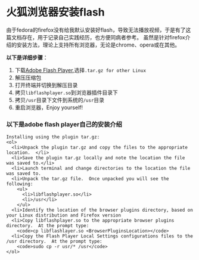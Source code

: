 # 火狐浏览器安装flash

由于fedora的firefox没有给我默认安装好flash，导致无法播放视频，于是有了这篇文档存在，用于记录自己实践经历，也方便同病者参考。
虽然是针对firefox介绍的安装方法，理论上支持所有浏览器，无论是chrome、opera或在其他。

**以下是详细步骤**：

1. 下载[Adobe Flash Player](https://get.adobe.com/flashplayer),选择`.tar.gz for other Linux`
2. 解压压缩包
3. 打开终端并切换到解压目录
4. 拷贝`libflashplayer.so`到浏览器插件目录下
5. 拷贝`/usr`目录下文件到系统的`/usr`目录
6. 重启浏览器，Enjoy yourself!

### 以下是adobe flash player自己的安装介绍
```
Installing using the plugin tar.gz:
<ol>
  <li>Unpack the plugin tar.gz and copy the files to the appropriate location.  </li>
  <li>Save the plugin tar.gz locally and note the location the file was saved to.</li>
  <li>Launch terminal and change directories to the location the file was saved to.
  <li>Unpack the tar.gz file.  Once unpacked you will see the following:
    <ul>
      <li>libflashplayer.so</li>
      <li>/usr</li>
    </ul>
  <li>Identify the location of the browser plugins directory, based on your Linux distribution and Firefox version
  <li>Copy libflashplayer.so to the appropriate browser plugins directory.  At the prompt type:
    <code>cp libflashlayer.so <BrowserPluginsLocation></code>
  <li>Copy the Flash Player Local Settings configurations files to the /usr directory.  At the prompt type:
    <code>sudo cp -r usr/* /usr</code>
</ol>
```
